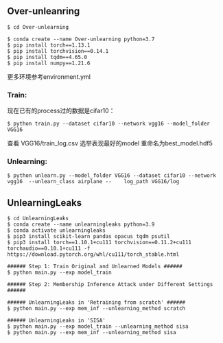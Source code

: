 ## Over-unleanring

```shell
$ cd Over-unlearning
```

```shell
$ conda create --name Over-unlearning python=3.7
$ pip install torch==1.13.1
$ pip install torchvision==0.14.1
$ pip install tqdm==4.65.0
$ pip install numpy==1.21.6
```

更多环境参考environment.yml

### Train: 

现在已有的process过的数据是cifar10：

```shell
$ python train.py --dataset cifar10 --network vgg16 --model_folder VGG16
```

查看 VGG16/train_log.csv 选举表现最好的model 重命名为best_model.hdf5

### Unlearning:

```shell
$ python unlearn.py --model_folder VGG16 --dataset cifar10 --network vgg16  --unlearn_class airplane --    log_path VGG16/log
```

## UnlearningLeaks

```shell
$ cd UnlearningLeaks
$ conda create --name unlearningleaks python=3.9
$ conda activate unlearningleaks
$ pip3 install scikit-learn pandas opacus tqdm psutil
$ pip3 install torch==1.10.1+cu111 torchvision==0.11.2+cu111 torchaudio==0.10.1+cu111 -f https://download.pytorch.org/whl/cu111/torch_stable.html

###### Step 1: Train Original and Unlearned Models ######
$ python main.py --exp model_train

###### Step 2: Membership Inference Attack under Different Settings ######

###### UnlearningLeaks in 'Retraining from scratch' ######
$ python main.py --exp mem_inf --unlearning_method scratch

###### UnlearningLeaks in 'SISA'
$ python main.py --exp model_train --unlearning_method sisa
$ python main.py --exp mem_inf --unlearning_method sisa
```

